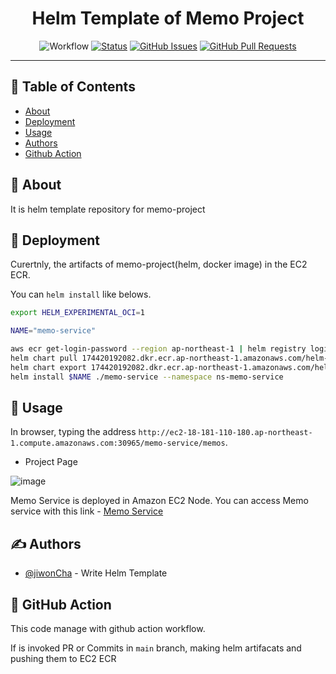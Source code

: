 <h1 align="center">Helm Template of Memo Project</h1>

<div align="center">

![Workflow](https://github.com/jiwonCha/memo-project-helm/actions/workflows/helm-package-push.yaml/badge.svg)
[![Status](https://img.shields.io/badge/status-active-success.svg)]()
[![GitHub Issues](https://img.shields.io/github/issues/jiwonCha/memo-project-helm.svg)](https://github.com/jiwonCha/The-Documentation-Compendium/issues)
[![GitHub Pull Requests](https://img.shields.io/github/issues-pr/jiwonCha/memo-project-helm.svg)](https://github.com/jiwonCha/memo-project-helm/issues)

</div>

---

## 📝 Table of Contents

- [About](#about)
- [Deployment](#deployment)
- [Usage](#usage)
- [Authors](#authors)
- [Github Action](#action)

## 🧐 About <a name = "about"></a>

It is helm template repository for memo-project 

## 🚀 Deployment <a name = "deployment"></a>

Curertnly, the artifacts of memo-project(helm, docker image) in the EC2 ECR.

You can `helm install` like belows.

```bash
export HELM_EXPERIMENTAL_OCI=1

NAME="memo-service"

aws ecr get-login-password --region ap-northeast-1 | helm registry login --username AWS --password-stdin 174420192082.dkr.ecr.ap-northeast-1.amazonaws.com/helm-artifact-repository
helm chart pull 174420192082.dkr.ecr.ap-northeast-1.amazonaws.com/helm-artifact-repository:memo-service
helm chart export 174420192082.dkr.ecr.ap-northeast-1.amazonaws.com/helm-artifact-repository:memo-service ./charts
helm install $NAME ./memo-service --namespace ns-memo-service
```

## 🎈 Usage <a name="usage"></a>

In browser, typing the address `http://ec2-18-181-110-180.ap-northeast-1.compute.amazonaws.com:30965/memo-service/memos`.

- Project Page

![image](https://user-images.githubusercontent.com/5278032/126025935-54e5fb78-fb05-4f15-9637-2919a5ae6e97.png)


Memo Service is deployed in Amazon EC2 Node. You can access Memo service with this link - [Memo Service](http://ec2-18-181-110-180.ap-northeast-1.compute.amazonaws.com:30965/memo-service/memos)

## ✍️ Authors <a name = "authors"></a>

- [@jiwonCha](https://github.com/jiwonCha) - Write Helm Template

## 🔧 GitHub Action <a name = "action">

This code manage with github action workflow.

If is invoked PR or Commits in `main` branch, making helm artifacats and pushing them to EC2 ECR
